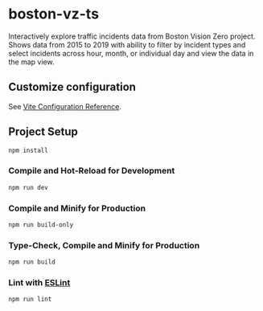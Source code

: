 # boston-vz-ts

Interactively explore traffic incidents data from Boston Vision Zero project. Shows data from 2015 to 2019 with ability to filter by incident types and select incidents across hour, month, or individual day and view the data in the map view.

## Customize configuration

See [Vite Configuration Reference](https://vitejs.dev/config/).

## Project Setup

```sh
npm install
```

### Compile and Hot-Reload for Development

```sh
npm run dev
```

### Compile and Minify for Production

```sh
npm run build-only
```

### Type-Check, Compile and Minify for Production

```sh
npm run build
```

### Lint with [ESLint](https://eslint.org/)

```sh
npm run lint
```
